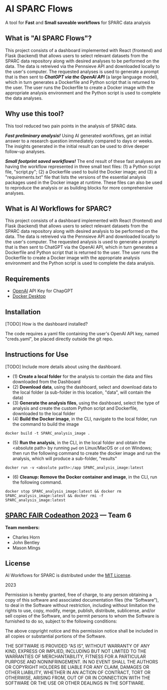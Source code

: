 # AI SPARC Flows
A tool for **Fast** and **Small saveable workflows** for SPARC data analysis

## What is "AI SPARC Flows"?
This project consists of a dashboard implemented with React (frontend) and Flask (backend) that allows users to select relevant datasets from the SPARC data repository along with desired analyses to be performed on the data. The data is retreived via the Pennsieve API and downloaded locally to the user's computer. The requested analyses is used to generate a prompt that is then sent to ***ChatGPT via the OpenAI API*** (a large language model), which in turn generates a Dockerfile and Python script that is returned to the user. The user runs the Dockerfile to create a Docker image with the appropriate analysis environment and the Python script is used to complete the data analyses.

## Why use this tool? 
This tool reduced two pain points in the analysis of SPARC data.

***Fast preliminary analysis!*** Using AI generated workflows, get an initial answer to a research question immediately compared to days or weeks. The insights generated in the initial result can be used to drive deeper follow-up analyses.

***Small footprint saved workflows!*** The end result of these fast analyses are having the workflow represented in three small text files: (1) a Python script file, "script.py"; (2) a Dockerfile used to build the Docker image; and (3) a "requirements.txt" file that lists the versions of the essential analysis packages used in the Docker image at runtime. These files can also be used to reproduce the analysis or as building blocks for more comprehensive analyses.
## What is AI Workflows for SPARC?
This project consists of a dashboard implemented with React (frontend) and Flask (backend) that allows users to select relevant datasets from the SPARC data repository along with desired analysis to be performed on the data. The data is retreived via the Pennsieve API and downloaded locally to the user's computer. The requested analysis is used to generate a prompt that is then sent to ChatGPT via the OpenAI API, which in turn generates a Dockerfile and Python script that is returned to the user. The user runs the Dockerfile to create a Docker image with the appropriate analysis environment and the Python script is used to complete the data analysis.

## Requirements
* [OpenAI](https://openai.com/) API Key for ChapGPT
* [Docker Desktop](https://www.docker.com/products/docker-desktop/)

## Installation
[TODO] How is the dashboard installed?

The code requires a yaml file containing the user's OpenAI API key, named "creds.yaml", be placed directly outside the git repo.

## Instructions for Use
[TODO] Include more details about using the dashboard.

* (1) **Create a local folder** for the analysis to contain the data and files downloaded from the Dashboard
* (2) **Download data**, using the dashboard, select and download data to the local folder (a sub-folder in this location, "data", will contain the data)
* (3) **Generate the analysis files**, using the dashboard, select the type of analysis and create the custom Python script and Dockerfile, downloaded to the local folder
* (4) **Build the Docker image**, in the CLI, navigate to the local folder, run the command to build the image
```
docker build -t SPARC_analysis_image .
```
* (5) **Run the analysis**, in the CLI, in the local folder and obtain the \<absolute path\> by running `pwd` on Linux/MacOS or `cd` on Windows; then run the following command to create the docker image and run the analysis, which will produce a sub-folder, "results"
```
docker run -v <absolute path>:/app SPARC_analysis_image:latest
```
* (6) **Cleanup: Remove the Docker container and image**, in the CLI, run the following command. 
```
docker stop SPARC_analysis_image:latest && docker rm SPARC_analysis_image:latest && docker rmi -f SPARC_analysis_image:latest
```

## [SPARC FAIR Codeathon 2023](https://sparc.science/news-and-events/events/2023sparc-codeathon) — Team 6
**Team members:**
* Charles Horn
* John Bentley
* Mason Mings

## License
AI Workflows for SPARC is distributed under the [MIT License](https://opensource.org/license/mit/).

2023

Permission is hereby granted, free of charge, to any person obtaining a copy of this software and associated documentation files (the “Software”), to deal in the Software without restriction, including without limitation the rights to use, copy, modify, merge, publish, distribute, sublicense, and/or sell copies of the Software, and to permit persons to whom the Software is furnished to do so, subject to the following conditions:

The above copyright notice and this permission notice shall be included in all copies or substantial portions of the Software.

THE SOFTWARE IS PROVIDED “AS IS”, WITHOUT WARRANTY OF ANY KIND, EXPRESS OR IMPLIED, INCLUDING BUT NOT LIMITED TO THE WARRANTIES OF MERCHANTABILITY, FITNESS FOR A PARTICULAR PURPOSE AND NONINFRINGEMENT. IN NO EVENT SHALL THE AUTHORS OR COPYRIGHT HOLDERS BE LIABLE FOR ANY CLAIM, DAMAGES OR OTHER LIABILITY, WHETHER IN AN ACTION OF CONTRACT, TORT OR OTHERWISE, ARISING FROM, OUT OF OR IN CONNECTION WITH THE SOFTWARE OR THE USE OR OTHER DEALINGS IN THE SOFTWARE.
